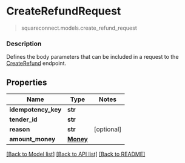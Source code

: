 # CreateRefundRequest
> squareconnect.models.create_refund_request

### Description

Defines the body parameters that can be included in a request to the [CreateRefund](#endpoint-createrefund) endpoint.

## Properties
Name | Type | Notes
------------ | ------------- | -------------
**idempotency_key** | **str** |
**tender_id** | **str** |
**reason** | **str** | [optional]
**amount_money** | [**Money**](Money.md) |

[[Back to Model list]](../README.md#documentation-for-models) [[Back to API list]](../README.md#documentation-for-api-endpoints) [[Back to README]](../README.md)


